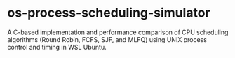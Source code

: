 # os-process-scheduling-simulator
A C-based implementation and performance comparison of CPU scheduling algorithms (Round Robin, FCFS, SJF, and MLFQ) using UNIX process control and timing in WSL Ubuntu.
